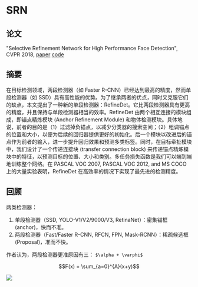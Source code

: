 # SRN

## 论文

"Selective Refinement Network for High Performance Face Detection", CVPR 2018, [paper](https://arxiv.org/pdf/1711.06897) [code](https://github.com/sfzhang15/RefineDet)

## 摘要

在目标检测领域，两段检测器（如 Faster R-CNN）已经达到最高的精度，然而单段检测器（如 SSD）具有高性能的优势。为了继承两者的优点，同时又克服它们的缺点，本文提出了一种新的单段检测器：RefineDet。它比两段检测器具有更高的精度，并且保持与单段检测器相当的效率。RefineDet 由两个相互连接的模块组成，即锚点精炼模块 (Anchor Refinement Module) 和物体检测模块。具体地说，前者的目的是（1）过滤掉负锚点，以减少分类器的搜索空间；（2）粗调锚点的位置和大小，以便为后续的回归器提供更好的初始化。后一个模块以改进后的锚点作为前者的输入，进一步提升回归效果和预测多类标签。同时，在目标牵扯模块中，我们设计了一个传递连接块 (transfer connection block) 来传递锚点精炼模块中的特征，以预测目标的位置、大小和类别。多任务损失函数是我们可以端到端地训练整个网络。在 PASCAL VOC 2007, PASCAL VOC 2012, and MS COCO 上的大量实验表明，RefineDet 在高效率的情况下实现了最先进的检测精度。
  
## 回顾

两类检测器：

1. 单段检测器（SSD, YOLO-V1/V2/9000/V3, RetinaNet）：密集锚框 (anchor)，快而不准。
2. 两段检测器（Fast/Faster R-CNN, RFCN, FPN, Mask-RCNN）：稀疏候选框 (Proposal)，准而不快。

作者认为，两段检测器更准原因有三： `$\alpha + \varphi$`

  $$F(x) = \sum_{a=0}^{A}(x+y)$$

![](/_static/img/Detect_RefineDet_1.png)